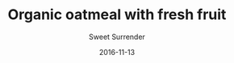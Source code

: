 ---
title: 'Organic oatmeal with fresh fruit'
description: ""
color: '#ffffff'
price: '35'
category: childrensMenu
tags: null
meta:
    id: d9e258a28046ee8a637af31d935f6b9a9d019b45
    parentId: f20f57fa9c3d8bff0902cfb33f350091a3a48d51
    language: en
date: '2016-11-13'
author: 'Sweet Surrender'
---